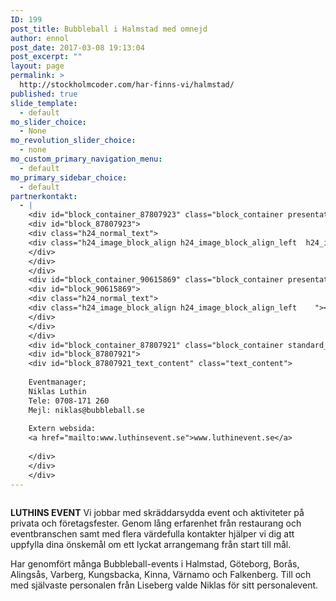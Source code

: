 ```yaml
---
ID: 199
post_title: Bubbleball i Halmstad med omnejd
author: ennol
post_date: 2017-03-08 19:13:04
post_excerpt: ""
layout: page
permalink: >
  http://stockholmcoder.com/har-finns-vi/halmstad/
published: true
slide_template:
  - default
mo_slider_choice:
  - None
mo_revolution_slider_choice:
  - none
mo_custom_primary_navigation_menu:
  - default
mo_primary_sidebar_choice:
  - default
partnerkontakt:
  - |
    <div id="block_container_87807923" class="block_container presentation_image_block">
    <div id="block_87807923">
    <div class="h24_normal_text">
    <div class="h24_image_block_align h24_image_block_align_left  h24_image_block_radius_medium  "><img id="block_img_87807923" class="presentation_image_block_image" title="" src="http://h24-original.s3.amazonaws.com/183390/16768428-2ojTC.jpg" alt="" /></div>
    </div>
    </div>
    </div>
    <div id="block_container_90615869" class="block_container presentation_image_block">
    <div id="block_90615869">
    <div class="h24_normal_text">
    <div class="h24_image_block_align h24_image_block_align_left    "><a class="h24-js-iv" title="" href="http://dst15js82dk7j.cloudfront.net/183390/50326964-CAsx0.png"><img id="block_img_90615869" class="presentation_image_block_image" title="" src="http://dst15js82dk7j.cloudfront.net/183390/50326963-QHnbz.png" alt="" /></a></div>
    </div>
    </div>
    </div>
    <div id="block_container_87807921" class="block_container standard_text_block text_block">
    <div id="block_87807921">
    <div id="block_87807921_text_content" class="text_content">
    
    Eventmanager;
    Niklas Luthin
    Tele: 0708-171 260
    Mejl: niklas@bubbleball.se
    
    Extern websida:
    <a href="mailto:www.luthinsevent.se">www.luthinevent.se</a>
    
    </div>
    </div>
    </div>
---
```

<div id="block_container_87807922" class="block_container presentation_image_block">
<div id="block_87807922">
<div class="h24_normal_text">
<div class="h24_image_block_align h24_image_block_align_left  h24_image_block_radius_medium  "><img id="block_img_87807922" class="presentation_image_block_image" title="" src="http://dst15js82dk7j.cloudfront.net/183390/49064248-EZf0S.jpg" alt="" /></div>
</div>
</div>
</div>
<div id="block_container_87807919" class="block_container standard_text_block text_block">
<div id="block_87807919">
<div id="block_87807919_text_content" class="text_content">

<strong>LUTHINS EVENT</strong>
Vi jobbar med skräddarsydda event och aktiviteter på privata och företagsfester. Genom lång erfarenhet från restaurang och eventbranschen samt med flera värdefulla kontakter hjälper vi dig att uppfylla dina önskemål om ett lyckat arrangemang från start till mål.

Har genomfört många Bubbleball-events i Halmstad, Göteborg, Borås, Alingsås, Varberg, Kungsbacka, Kinna, Värnamo och Falkenberg.
Till och med självaste personalen från Liseberg valde Niklas för sitt personalevent.

</div>
</div>
</div>